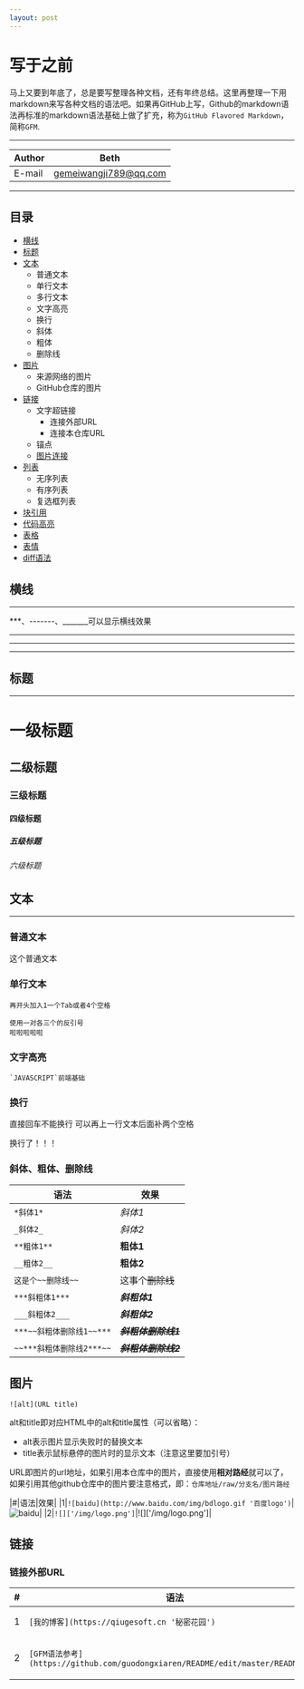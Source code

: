 ```yaml
---
layout: post
---
```


# 写于之前
马上又要到年底了，总是要写整理各种文档，还有年终总结。这里再整理一下用markdown来写各种文档的语法吧。如果再GitHub上写，Github的markdown语法再标准的markdown语法基础上做了扩充，称为`GitHub Flavored Markdown`，简称`GFM`.

-------
|Author|Beth|
|---|---
|E-mail|gemeiwangji789@qq.com

****
## 目录
* [横线](#横线)
* [标题](#标题)
* [文本](#文本)
    * 普通文本
    * 单行文本
    * 多行文本
    * 文字高亮
    * 换行
    * 斜体
    * 粗体
    * 删除线
* [图片](#图片)
    * 来源网络的图片
    * GitHub仓库的图片
* [链接](#链接)
    * 文字超链接
      * 连接外部URL
      * 连接本仓库URL
    * 锚点
    * [图片连接](#图片链接)
* [列表](#列表)
    * 无序列表
    * 有序列表
    * 复选框列表
* [块引用](#块引用)
* [代码高亮](#代码高亮)
* [表格](#表格)
* [表情](#表情)
* [diff语法](#diff语法)

## 横线
---
***、-------、_______可以显示横线效果

***
---
___

## 标题
---

# 一级标题
## 二级标题
### 三级标题
#### 四级标题
##### 五级标题
###### 六级标题

## 文本
---
### 普通文本
这个普通文本
### 单行文本
    再开头加入1一个Tab或者4个空格

```
使用一对各三个的反引号
啦啦啦啦啦
```
### 文字高亮
```
`JAVASCRIPT`前端基础
```
### 换行
直接回车不能换行
可以再上一行文本后面补两个空格

换行了！！！

### 斜体、粗体、删除线
|语法|效果|
|---|---|
|`*斜体1*`|*斜体1*|
|`_斜体2_`|_斜体2_|
|`**粗体1**`|**粗体1**|
|`__粗体2__`|__粗体2__|
|`这是个~~删除线~~`|这事个~~删除线~~|
|`***斜粗体1***`|***斜粗体1***|
|`___斜粗体2___`|___斜粗体2___|
|`***~~斜粗体删除线1~~***`|***~~斜粗体删除线1~~***|
|`~~***斜粗体删除线2***~~`|~~***斜粗体删除线2***~~|

## 图片
```
![alt](URL title)
```
alt和title即对应HTML中的alt和title属性（可以省略）：
- alt表示图片显示失败时的替换文本
- title表示鼠标悬停的图片时的显示文本（注意这里要加引号）

URL即图片的url地址，如果引用本仓库中的图片，直接使用**相对路经**就可以了，如果引用其他github仓库中的图片要注意格式，即：`仓库地址/raw/分支名/图片路经`

|#|语法|效果|
|1|`![baidu](http://www.baidu.com/img/bdlogo.gif '百度logo')`|![baidu](http://www.baidu.com/img/bdlogo.gif '百度logo')|
|2|`![]['/img/logo.png']`|![]['/img/logo.png']|

## 链接
### 链接外部URL

|#|语法|效果|
|---|---|---|
|1|`[我的博客](https://qiugesoft.cn '秘密花园')`|[我的博客](https://qiugesoft.cn '秘密花园')|
|2|`[GFM语法参考](https://github.com/guodongxiaren/README/edit/master/README.md)`|[GFM语法参考](https://github.com/guodongxiaren/README/edit/master/README.md)|

